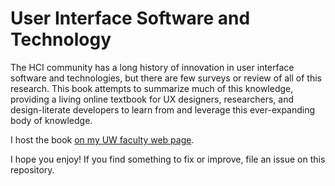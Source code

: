 # User Interface Software and Technology

The HCI community has a long history of innovation in user interface software and technologies, but there are few surveys or review of all of this research. This book attempts to summarize much of this knowledge, providing a living online textbook for UX designers, researchers, and design-literate developers to learn from and leverage this ever-expanding body of knowledge.

I host the book [on my UW faculty web page](https://faculty.washington.edu/ajko/books/user-interface-software-and-technology/).

I hope you enjoy! If you find something to fix or improve, file an issue on this repository.
